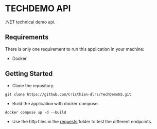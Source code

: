# TECHDEMO API

.NET technical demo api.

## Requirements

There is only one requirement to run this application in your machine:

- Docker

## Getting Started

- Clone the repository.

```
git clone https://github.com/Cristhian-dlrs/TechDemoN5.git 
```

- Build the application with docker compose.

```
docker compose up -d --build
```

- Use the http files in the [requests](requests/) folder to test the different endpoints.
